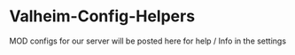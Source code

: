 # Valheim-Config-Helpers
MOD configs for our server will be posted here for help / Info in the settings
